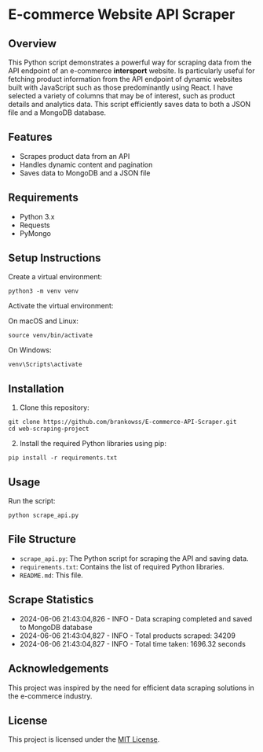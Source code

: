 # E-commerce Website API Scraper

## Overview

This Python script demonstrates a powerful way for scraping data from the API endpoint of an e-commerce **intersport** website. Is particularly useful for fetching product information from the API endpoint of dynamic websites built with JavaScript such as those predominantly using React. I have selected a variety of columns that may be of interest, such as product details and analytics data. This script efficiently saves data to both a JSON file and a MongoDB database.

## Features

- Scrapes product data from an API
- Handles dynamic content and pagination
- Saves data to MongoDB and a JSON file

## Requirements

- Python 3.x
- Requests
- PyMongo

## Setup Instructions

Create a virtual environment:
```
python3 -m venv venv
```
Activate the virtual environment:

On macOS and Linux:
```
source venv/bin/activate
```
On Windows:
```
venv\Scripts\activate
```

## Installation

1. Clone this repository:
```
git clone https://github.com/brankowss/E-commerce-API-Scraper.git
cd web-scraping-project
```

2. Install the required Python libraries using pip:
```
pip install -r requirements.txt
```

## Usage

Run the script:

```
python scrape_api.py
```

## File Structure

- `scrape_api.py`: The Python script for scraping the API and saving data.
- `requirements.txt`: Contains the list of required Python libraries.
- `README.md`: This file.

## Scrape Statistics

- 2024-06-06 21:43:04,826 - INFO - Data scraping completed and saved to MongoDB database
- 2024-06-06 21:43:04,827 - INFO - Total products scraped: 34209
- 2024-06-06 21:43:04,827 - INFO - Total time taken: 1696.32 seconds

## Acknowledgements

This project was inspired by the need for efficient data scraping solutions in the e-commerce industry.

## License

This project is licensed under the [MIT License](LICENSE).





